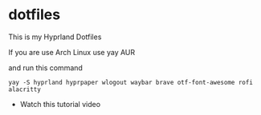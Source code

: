 # dotfiles
This is my Hyprland Dotfiles 

If you are use Arch Linux use yay AUR

and run this command
```
yay -S hyprland hyprpaper wlogout waybar brave otf-font-awesome rofi alacritty 

```
- Watch this tutorial video
